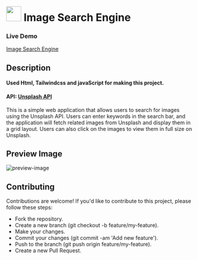 # <img src="https://github.com/Aryan-561/Image-search-engine/assets/146006037/96eabb6a-686e-4756-aabb-981ec23c66da" width="40"> Image Search Engine

### Live Demo
[Image Search Engine](https://aryan-561.github.io/Image-search-engine/)
## Description
#### Used Html, Tailwindcss and javaScript for making this project.
#### API: [Unsplash API](https://unsplash.com/developers)
This is a simple web application that allows users to search for images using the Unsplash API. Users can enter keywords in the search bar, and the application will fetch related images from Unsplash and display them in a grid layout. Users can also click on the images to view them in full size on Unsplash.

## Preview Image
![preview-image](https://github.com/Aryan-561/Image-search-engine/assets/146006037/8c7330d8-1d60-4080-9b5d-0d7481ed970c)

## Contributing
Contributions are welcome! If you'd like to contribute to this project, please follow these steps:

- Fork the repository.
- Create a new branch (git checkout -b feature/my-feature).
- Make your changes.
- Commit your changes (git commit -am 'Add new feature').
- Push to the branch (git push origin feature/my-feature).
- Create a new Pull Request.

